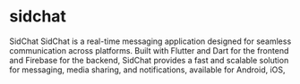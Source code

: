 # sidchat
SidChat SidChat is a real-time messaging application designed for seamless communication across platforms. Built with Flutter and Dart for the frontend and Firebase for the backend, SidChat provides a fast and scalable solution for messaging, media sharing, and notifications, available for Android, iOS, 
